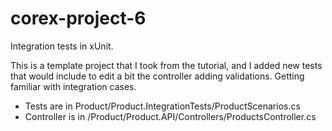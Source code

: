 # corex-project-6
Integration tests in xUnit.

This is a template project that I took from the tutorial, and I added new tests that would include to edit a bit the controller adding validations. Getting familiar with integration cases.

- Tests are in Product/Product.IntegrationTests/ProductScenarios.cs
- Controller is in /Product/Product.API/Controllers/ProductsController.cs
